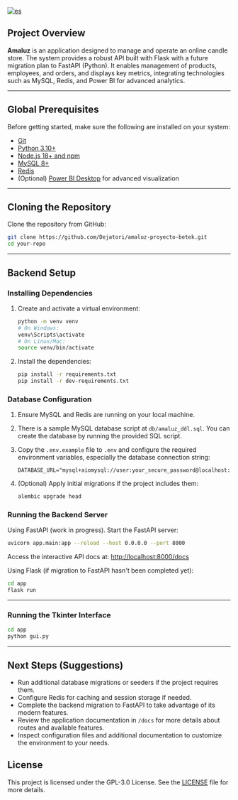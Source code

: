 [![es](https://img.shields.io/badge/lang-es-yellow.svg)](https://github.com/Dejatori/amaluz-proyecto-betek/blob/main/README.md)

## Project Overview

**Amaluz** is an application designed to manage and operate an online candle store. The system provides a robust API built with Flask with a future migration plan to FastAPI (Python). It enables management of products, employees, and orders, and displays key metrics, integrating technologies such as MySQL, Redis, and Power BI for advanced analytics.

---

## Global Prerequisites

Before getting started, make sure the following are installed on your system:

- [Git](https://git-scm.com/)
- [Python 3.10+](https://www.python.org/downloads/)
- [Node.js 18+ and npm](https://nodejs.org/)
- [MySQL 8+](https://dev.mysql.com/downloads/mysql/)
- [Redis](https://redis.io/download)
- (Optional) [Power BI Desktop](https://powerbi.microsoft.com/desktop/) for advanced visualization

---

## Cloning the Repository

Clone the repository from GitHub:

```bash
git clone https://github.com/Dejatori/amaluz-proyecto-betek.git
cd your-repo
```

---

## Backend Setup

### Installing Dependencies

1. Create and activate a virtual environment:

    ```bash
    python -m venv venv
    # On Windows:
    venv\Scripts\activate
    # On Linux/Mac:
    source venv/bin/activate
    ```

2. Install the dependencies:

    ```bash
    pip install -r requirements.txt
    pip install -r dev-requirements.txt
    ```

### Database Configuration

1. Ensure MySQL and Redis are running on your local machine.
2. There is a sample MySQL database script at `db/amaluz_ddl.sql`. You can create the database by running the provided SQL script.
3. Copy the `.env.example` file to `.env` and configure the required environment variables, especially the database connection string:

    ```
    DATABASE_URL="mysql+aiomysql://user:your_secure_password@localhost:3306/amaluz"
    ```
4. (Optional) Apply initial migrations if the project includes them:

    ```bash
    alembic upgrade head
    ```

### Running the Backend Server

Using FastAPI (work in progress). Start the FastAPI server:

```bash
uvicorn app.main:app --reload --host 0.0.0.0 --port 8000
```

Access the interactive API docs at: [http://localhost:8000/docs](http://localhost:8000/docs)

Using Flask (if migration to FastAPI hasn't been completed yet):

```bash
cd app
flask run
```
---

### Running the Tkinter Interface

```bash
cd app
python gui.py
```

---

## Next Steps (Suggestions)

- Run additional database migrations or seeders if the project requires them.
- Configure Redis for caching and session storage if needed.
- Complete the backend migration to FastAPI to take advantage of its modern features.
- Review the application documentation in `/docs` for more details about routes and available features.
- Inspect configuration files and additional documentation to customize the environment to your needs.

## License

This project is licensed under the GPL-3.0 License. See the [LICENSE](LICENSE) file for more details.
